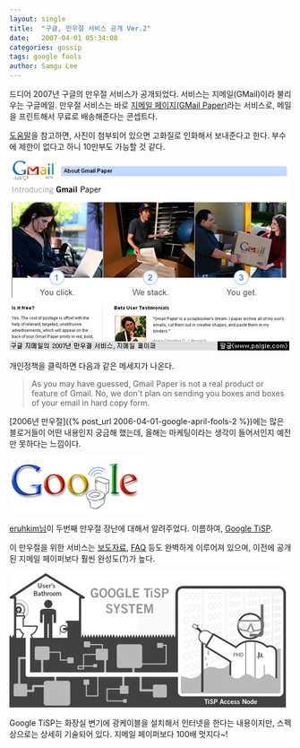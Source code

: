 ```yaml
---
layout: single
title:  "구글, 만우절 서비스 공개 Ver.2"
date:   2007-04-01 05:34:08
categories: gossip
tags: google fools
author: Samgu Lee
---
```

드디어 2007년 구글의 만우절 서비스가 공개되었다. 서비스는 지메일(GMail)이라 불리우는 구글메일. 만우절 서비스는 바로 [지메일 페이지(GMail Paper)](http://mail.google.com/mail/help/paper/)라는 서비스로, 메일을 프린트해서 무료로 배송해준다는 콘셉트다.

[도움말](http://mail.google.com/mail/help/paper/more.html)을 참고하면, 사진이 첨부되어 있으면 고화질로 인화해서 보내준다고 한다. 부수에 제한이 없다고 하니 10만부도 가능할 것 같다.

![2007년 구글 만우절](/assets/gmail-paper.jpg)

개인정책을 클릭하면 다음과 같은 메세지가 나온다.

> As you may have guessed, Gmail Paper is not a real product or feature of Gmail. No, we don't plan on sending you boxes and boxes of your email in hard copy form.

[2006년 만우절]({% post_url 2006-04-01-google-april-fools-2 %})에는 많은 블로거들이 어떤 내용인지 궁금해 했는데, 올해는 마케팅이라는 생각이 들어서인지 예전만 못하다는 느낌이다.

![구글 TiSP](/assets/google-restroom.gif)

[eruhkim님](http://www.eruhkim.org/)이 두번째 만우절 장난에 대해서 알려주었다. 이름하여, [Google TiSP](http://www.google.com/tisp/).

이 만우절을 위한 서비스는 [보도자료](http://www.google.com/tisp/press.html), [FAQ](http://www.google.com/tisp/faq.html) 등도 완벽하게 이루어져 있으며, 이전에 공개된 지메일 페이퍼보다 훨씬 완성도(?)가 높다.

![Google TiSP 다이아그램](/assets/google-tisp.gif)

Google TiSP는 화장실 변기에 광케이블을 설치해서 인터넷을 한다는 내용이지만, 스펙 상으로는 상세히 기술되어 있다. 지메일 페이퍼보다 100배 멋지다~!
